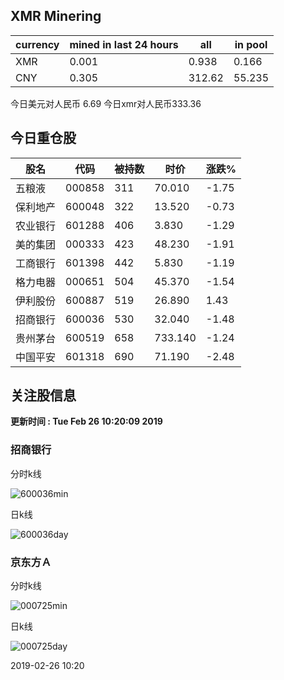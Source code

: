 ## XMR Minering

|currency|mined in last 24 hours|all|in pool|
|---|---|---|---|
|XMR|0.001|0.938|0.166|
|CNY|0.305|312.62|55.235|

今日美元对人民币 6.69	今日xmr对人民币333.36


## 今日重仓股 

|股名|代码|被持数|时价|涨跌%|
|---|---|---|---|---|
|五粮液|000858|311|70.010|-1.75|
|保利地产|600048|322|13.520|-0.73|
|农业银行|601288|406|3.830|-1.29|
|美的集团|000333|423|48.230|-1.91|
|工商银行|601398|442|5.830|-1.19|
|格力电器|000651|504|45.370|-1.54|
|伊利股份|600887|519|26.890|1.43|
|招商银行|600036|530|32.040|-1.48|
|贵州茅台|600519|658|733.140|-1.24|
|中国平安|601318|690|71.190|-2.48|

## 关注股信息
**更新时间 : Tue Feb 26 10:20:09 2019**
### 招商银行 
分时k线

![600036min](http://image.sinajs.cn/newchart/min/n/sh600036.gif)

日k线

![600036day](http://image.sinajs.cn/newchart/daily/n/sh600036.gif)

### 京东方Ａ 
分时k线

![000725min](http://image.sinajs.cn/newchart/min/n/sz000725.gif)

日k线

![000725day](http://image.sinajs.cn/newchart/daily/n/sz000725.gif)

2019-02-26 10:20